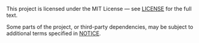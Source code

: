 This project is licensed under the MIT License — see [LICENSE](./LICENSE) for the full text.

Some parts of the project, or third-party dependencies, may be subject to additional terms specified in [NOTICE](./NOTICE).
